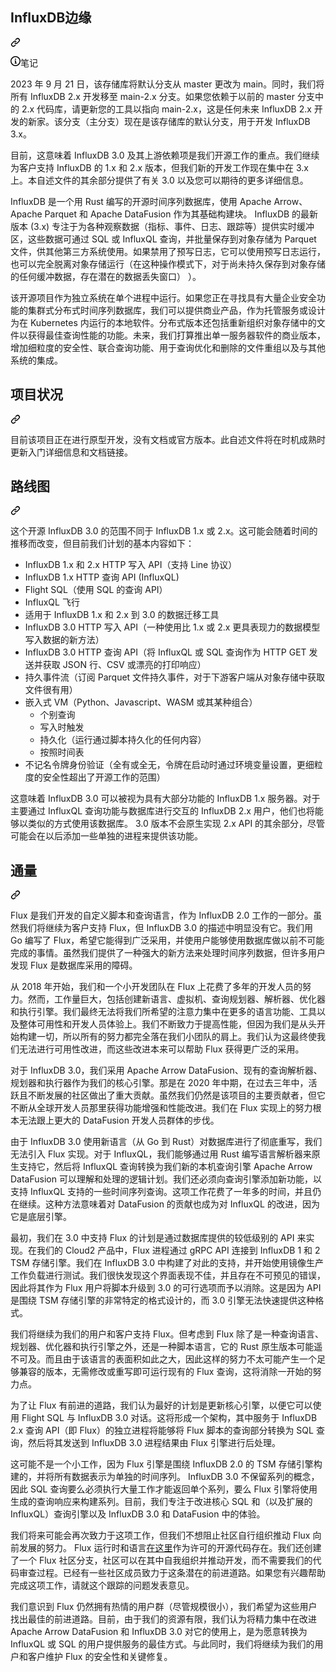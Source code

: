 <div class="Box-sc-g0xbh4-0 bJMeLZ js-snippet-clipboard-copy-unpositioned" data-hpc="true"><article class="markdown-body entry-content container-lg" itemprop="text"><div class="markdown-heading" dir="auto"><h1 tabindex="-1" class="heading-element" dir="auto"><font style="vertical-align: inherit;"><font style="vertical-align: inherit;">InfluxDB边缘</font></font></h1><a id="user-content-influxdb-edge" class="anchor" aria-label="永久链接：InfluxDB Edge" href="#influxdb-edge"><svg class="octicon octicon-link" viewBox="0 0 16 16" version="1.1" width="16" height="16" aria-hidden="true"><path d="m7.775 3.275 1.25-1.25a3.5 3.5 0 1 1 4.95 4.95l-2.5 2.5a3.5 3.5 0 0 1-4.95 0 .751.751 0 0 1 .018-1.042.751.751 0 0 1 1.042-.018 1.998 1.998 0 0 0 2.83 0l2.5-2.5a2.002 2.002 0 0 0-2.83-2.83l-1.25 1.25a.751.751 0 0 1-1.042-.018.751.751 0 0 1-.018-1.042Zm-4.69 9.64a1.998 1.998 0 0 0 2.83 0l1.25-1.25a.751.751 0 0 1 1.042.018.751.751 0 0 1 .018 1.042l-1.25 1.25a3.5 3.5 0 1 1-4.95-4.95l2.5-2.5a3.5 3.5 0 0 1 4.95 0 .751.751 0 0 1-.018 1.042.751.751 0 0 1-1.042.018 1.998 1.998 0 0 0-2.83 0l-2.5 2.5a1.998 1.998 0 0 0 0 2.83Z"></path></svg></a></div>
<div class="markdown-alert markdown-alert-note" dir="auto"><p class="markdown-alert-title" dir="auto"><svg class="octicon octicon-info mr-2" viewBox="0 0 16 16" version="1.1" width="16" height="16" aria-hidden="true"><path d="M0 8a8 8 0 1 1 16 0A8 8 0 0 1 0 8Zm8-6.5a6.5 6.5 0 1 0 0 13 6.5 6.5 0 0 0 0-13ZM6.5 7.75A.75.75 0 0 1 7.25 7h1a.75.75 0 0 1 .75.75v2.75h.25a.75.75 0 0 1 0 1.5h-2a.75.75 0 0 1 0-1.5h.25v-2h-.25a.75.75 0 0 1-.75-.75ZM8 6a1 1 0 1 1 0-2 1 1 0 0 1 0 2Z"></path></svg><font style="vertical-align: inherit;"><font style="vertical-align: inherit;">笔记</font></font></p><p dir="auto"><font style="vertical-align: inherit;"><font style="vertical-align: inherit;">2023 年 9 月 21 日，该存储库将默认分支从 master 更改为 main。同时，我们将所有 InfluxDB 2.x 开发移至 main-2.x 分支。如果您依赖于以前的 master 分支中的 2.x 代码库，请更新您的工具以指向 main-2.x，这是任何未来 InfluxDB 2.x 开发的新家。该分支（主分支）现在是该存储库的默认分支，用于开发 InfluxDB 3.x。</font></font></p>
<p dir="auto"><font style="vertical-align: inherit;"><font style="vertical-align: inherit;">目前，这意味着 InfluxDB 3.0 及其上游依赖项是我们开源工作的重点。我们继续为客户支持 InfluxDB 的 1.x 和 2.x 版本，但我们新的开发工作现在集中在 3.x 上。本自述文件的其余部分提供了有关 3.0 以及您可以期待的更多详细信息。</font></font></p>
</div>
<p dir="auto"><font style="vertical-align: inherit;"><font style="vertical-align: inherit;">InfluxDB 是一个用 Rust 编写的开源时间序列数据库，使用 Apache Arrow、Apache Parquet 和 Apache DataFusion 作为其基础构建块。 InfluxDB 的最新版本 (3.x) 专注于为各种观察数据（指标、事件、日志、跟踪等）提供实时缓冲区，这些数据可通过 SQL 或 InfluxQL 查询，并批量保存到对象存储为 Parquet 文件，供其他第三方系统使用。如果禁用了预写日志，它可以使用预写日志运行，也可以完全脱离对象存储运行（在这种操作模式下，对于尚未持久保存到对象存储的任何缓冲数据，存在潜在的数据丢失窗口） ）。</font></font></p>
<p dir="auto"><font style="vertical-align: inherit;"><font style="vertical-align: inherit;">该开源项目作为独立系统在单个进程中运行。如果您正在寻找具有大量企业安全功能的集群式分布式时间序列数据库，我们可以提供商业产品，作为托管服务或设计为在 Kubernetes 内运行的本地软件。分布式版本还包括重新组织对象存储中的文件以获得最佳查询性能的功能。未来，我们打算推出单一服务器软件的商业版本，增加细粒度的安全性、联合查询功能、用于查询优化和删除的文件重组以及与其他系统的集成。</font></font></p>
<div class="markdown-heading" dir="auto"><h2 tabindex="-1" class="heading-element" dir="auto"><font style="vertical-align: inherit;"><font style="vertical-align: inherit;">项目状况</font></font></h2><a id="user-content-project-status" class="anchor" aria-label="永久链接：项目状态" href="#project-status"><svg class="octicon octicon-link" viewBox="0 0 16 16" version="1.1" width="16" height="16" aria-hidden="true"><path d="m7.775 3.275 1.25-1.25a3.5 3.5 0 1 1 4.95 4.95l-2.5 2.5a3.5 3.5 0 0 1-4.95 0 .751.751 0 0 1 .018-1.042.751.751 0 0 1 1.042-.018 1.998 1.998 0 0 0 2.83 0l2.5-2.5a2.002 2.002 0 0 0-2.83-2.83l-1.25 1.25a.751.751 0 0 1-1.042-.018.751.751 0 0 1-.018-1.042Zm-4.69 9.64a1.998 1.998 0 0 0 2.83 0l1.25-1.25a.751.751 0 0 1 1.042.018.751.751 0 0 1 .018 1.042l-1.25 1.25a3.5 3.5 0 1 1-4.95-4.95l2.5-2.5a3.5 3.5 0 0 1 4.95 0 .751.751 0 0 1-.018 1.042.751.751 0 0 1-1.042.018 1.998 1.998 0 0 0-2.83 0l-2.5 2.5a1.998 1.998 0 0 0 0 2.83Z"></path></svg></a></div>
<p dir="auto"><font style="vertical-align: inherit;"><font style="vertical-align: inherit;">目前该项目正在进行原型开发，没有文档或官方版本。此自述文件将在时机成熟时更新入门详细信息和文档链接。</font></font></p>
<div class="markdown-heading" dir="auto"><h2 tabindex="-1" class="heading-element" dir="auto"><font style="vertical-align: inherit;"><font style="vertical-align: inherit;">路线图</font></font></h2><a id="user-content-roadmap" class="anchor" aria-label="永久链接：路线图" href="#roadmap"><svg class="octicon octicon-link" viewBox="0 0 16 16" version="1.1" width="16" height="16" aria-hidden="true"><path d="m7.775 3.275 1.25-1.25a3.5 3.5 0 1 1 4.95 4.95l-2.5 2.5a3.5 3.5 0 0 1-4.95 0 .751.751 0 0 1 .018-1.042.751.751 0 0 1 1.042-.018 1.998 1.998 0 0 0 2.83 0l2.5-2.5a2.002 2.002 0 0 0-2.83-2.83l-1.25 1.25a.751.751 0 0 1-1.042-.018.751.751 0 0 1-.018-1.042Zm-4.69 9.64a1.998 1.998 0 0 0 2.83 0l1.25-1.25a.751.751 0 0 1 1.042.018.751.751 0 0 1 .018 1.042l-1.25 1.25a3.5 3.5 0 1 1-4.95-4.95l2.5-2.5a3.5 3.5 0 0 1 4.95 0 .751.751 0 0 1-.018 1.042.751.751 0 0 1-1.042.018 1.998 1.998 0 0 0-2.83 0l-2.5 2.5a1.998 1.998 0 0 0 0 2.83Z"></path></svg></a></div>
<p dir="auto"><font style="vertical-align: inherit;"><font style="vertical-align: inherit;">这个开源 InfluxDB 3.0 的范围不同于 InfluxDB 1.x 或 2.x。这可能会随着时间的推移而改变，但目前我们计划的基本内容如下：</font></font></p>
<ul dir="auto">
<li><font style="vertical-align: inherit;"><font style="vertical-align: inherit;">InfluxDB 1.x 和 2.x HTTP 写入 API（支持 Line 协议）</font></font></li>
<li><font style="vertical-align: inherit;"><font style="vertical-align: inherit;">InfluxDB 1.x HTTP 查询 API (InfluxQL)</font></font></li>
<li><font style="vertical-align: inherit;"><font style="vertical-align: inherit;">Flight SQL（使用 SQL 的查询 API）</font></font></li>
<li><font style="vertical-align: inherit;"><font style="vertical-align: inherit;">InfluxQL 飞行</font></font></li>
<li><font style="vertical-align: inherit;"><font style="vertical-align: inherit;">适用于 InfluxDB 1.x 和 2.x 到 3.0 的数据迁移工具</font></font></li>
<li><font style="vertical-align: inherit;"><font style="vertical-align: inherit;">InfluxDB 3.0 HTTP 写入 API（一种使用比 1.x 或 2.x 更具表现力的数据模型写入数据的新方法）</font></font></li>
<li><font style="vertical-align: inherit;"><font style="vertical-align: inherit;">InfluxDB 3.0 HTTP 查询 API（将 InfluxQL 或 SQL 查询作为 HTTP GET 发送并获取 JSON 行、CSV 或漂亮的打印响应）</font></font></li>
<li><font style="vertical-align: inherit;"><font style="vertical-align: inherit;">持久事件流（订阅 Parquet 文件持久事件，对于下游客户端从对象存储中获取文件很有用）</font></font></li>
<li><font style="vertical-align: inherit;"><font style="vertical-align: inherit;">嵌入式 VM（Python、Javascript、WASM 或其某种组合）
</font></font><ul dir="auto">
<li><font style="vertical-align: inherit;"><font style="vertical-align: inherit;">个别查询</font></font></li>
<li><font style="vertical-align: inherit;"><font style="vertical-align: inherit;">写入时触发</font></font></li>
<li><font style="vertical-align: inherit;"><font style="vertical-align: inherit;">持久化（运行通过脚本持久化的任何内容）</font></font></li>
<li><font style="vertical-align: inherit;"><font style="vertical-align: inherit;">按照时间表</font></font></li>
</ul>
</li>
<li><font style="vertical-align: inherit;"><font style="vertical-align: inherit;">不记名令牌身份验证（全有或全无，令牌在启动时通过环境变量设置，更细粒度的安全性超出了开源工作的范围）</font></font></li>
</ul>
<p dir="auto"><font style="vertical-align: inherit;"><font style="vertical-align: inherit;">这意味着 InfluxDB 3.0 可以被视为具有大部分功能的 InfluxDB 1.x 服务器。对于主要通过 InfluxQL 查询功能与数据库进行交互的 InfluxDB 2.x 用户，他们也将能够以类似的方式使用该数据库。 3.0 版本不会原生实现 2.x API 的其余部分，尽管可能会在以后添加一些单独的进程来提供该功能。</font></font></p>
<div class="markdown-heading" dir="auto"><h2 tabindex="-1" class="heading-element" dir="auto"><font style="vertical-align: inherit;"><font style="vertical-align: inherit;">通量</font></font></h2><a id="user-content-flux" class="anchor" aria-label="永久链接： 通量" href="#flux"><svg class="octicon octicon-link" viewBox="0 0 16 16" version="1.1" width="16" height="16" aria-hidden="true"><path d="m7.775 3.275 1.25-1.25a3.5 3.5 0 1 1 4.95 4.95l-2.5 2.5a3.5 3.5 0 0 1-4.95 0 .751.751 0 0 1 .018-1.042.751.751 0 0 1 1.042-.018 1.998 1.998 0 0 0 2.83 0l2.5-2.5a2.002 2.002 0 0 0-2.83-2.83l-1.25 1.25a.751.751 0 0 1-1.042-.018.751.751 0 0 1-.018-1.042Zm-4.69 9.64a1.998 1.998 0 0 0 2.83 0l1.25-1.25a.751.751 0 0 1 1.042.018.751.751 0 0 1 .018 1.042l-1.25 1.25a3.5 3.5 0 1 1-4.95-4.95l2.5-2.5a3.5 3.5 0 0 1 4.95 0 .751.751 0 0 1-.018 1.042.751.751 0 0 1-1.042.018 1.998 1.998 0 0 0-2.83 0l-2.5 2.5a1.998 1.998 0 0 0 0 2.83Z"></path></svg></a></div>
<p dir="auto"><font style="vertical-align: inherit;"><font style="vertical-align: inherit;">Flux 是我们开发的自定义脚本和查询语言，作为 InfluxDB 2.0 工作的一部分。虽然我们将继续为客户支持 Flux，但 InfluxDB 3.0 的描述中明显没有它。我们用 Go 编写了 Flux，希望它能得到广泛采用，并使用户能够使用数据库做以前不可能完成的事情。虽然我们提供了一种强大的新方法来处理时间序列数据，但许多用户发现 Flux 是数据库采用的障碍。</font></font></p>
<p dir="auto"><font style="vertical-align: inherit;"><font style="vertical-align: inherit;">从 2018 年开始，我们和一个小开发团队在 Flux 上花费了多年的开发人员的努力。然而，工作量巨大，包括创建新语言、虚拟机、查询规划器、解析器、优化器和执行引擎。我们最终无法将我们所希望的注意力集中在更多的语言功能、工具以及整体可用性和开发人员体验上。我们不断致力于提高性能，但因为我们是从头开始构建一切，所以所有的努力都完全落在我们小团队的肩上。我们认为这最终使我们无法进行可用性改进，而这些改进本来可以帮助 Flux 获得更广泛的采用。</font></font></p>
<p dir="auto"><font style="vertical-align: inherit;"><font style="vertical-align: inherit;">对于 InfluxDB 3.0，我们采用 Apache Arrow DataFusion、现有的查询解析器、规划器和执行器作为我们的核心引擎。那是在 2020 年中期，在过去三年中，活跃且不断发展的社区做出了重大贡献。虽然我们仍然是该项目的主要贡献者，但它不断从全球开发人员那里获得功能增强和性能改进。我们在 Flux 实现上的努力根本无法跟上更大的 DataFusion 开发人员群体的步伐。</font></font></p>
<p dir="auto"><font style="vertical-align: inherit;"><font style="vertical-align: inherit;">由于 InfluxDB 3.0 使用新语言（从 Go 到 Rust）对数据库进行了彻底重写，我们无法引入 Flux 实现。对于 InfluxQL，我们能够通过用 Rust 编写语言解析器来原生支持它，然后将 InfluxQL 查询转换为我们新的本机查询引擎 Apache Arrow DataFusion 可以理解和处理的逻辑计划。我们还必须向查询引擎添加新功能，以支持 InfluxQL 支持的一些时间序列查询。这项工作花费了一年多的时间，并且仍在继续。这种方法意味着对 DataFusion 的贡献也成为对 InfluxQL 的改进，因为它是底层引擎。</font></font></p>
<p dir="auto"><font style="vertical-align: inherit;"><font style="vertical-align: inherit;">最初，我们在 3.0 中支持 Flux 的计划是通过数据库提供的较低级别的 API 来实现。在我们的 Cloud2 产品中，Flux 进程通过 gRPC API 连接到 InfluxDB 1 和 2 TSM 存储引擎。我们在 InfluxDB 3.0 中构建了对此的支持，并开始使用镜像生产工作负载进行测试。我们很快发现这个界面表现不佳，并且存在不可预见的错误，因此将其作为 Flux 用户将脚本升级到 3.0 的可行选项而予以消除。这是因为 API 是围绕 TSM 存储引擎的非常特定的格式设计的，而 3.0 引擎无法快速提供这种格式。</font></font></p>
<p dir="auto"><font style="vertical-align: inherit;"><font style="vertical-align: inherit;">我们将继续为我们的用户和客户支持 Flux。但考虑到 Flux 除了是一种查询语言、规划器、优化器和执行引擎之外，还是一种脚本语言，它的 Rust 原生版本可能遥不可及。而且由于该语言的表面积如此之大，因此这样的努力不太可能产生一个足够兼容的版本，无需修改或重写即可运行现有的 Flux 查询，这将消除一开始的努力点。</font></font></p>
<p dir="auto"><font style="vertical-align: inherit;"><font style="vertical-align: inherit;">为了让 Flux 有前进的道路，我们认为最好的计划是更新核心引擎，以便它可以使用 Flight SQL 与 InfluxDB 3.0 对话。这将形成一个架构，其中服务于 InfluxDB 2.x 查询 API（即 Flux）的独立进程将能够将 Flux 脚本的查询部分转换为 SQL 查询，然后将其发送到 InfluxDB 3.0 进程结果由 Flux 引擎进行后处理。</font></font></p>
<p dir="auto"><font style="vertical-align: inherit;"><font style="vertical-align: inherit;">这可能不是一个小工作，因为 Flux 引擎是围绕 InfluxDB 2.0 的 TSM 存储引擎构建的，并将所有数据表示为单独的时间序列。 InfluxDB 3.0 不保留系列的概念，因此 SQL 查询要么必须执行大量工作才能返回单个系列，要么 Flux 引擎将使用生成的查询响应来构建系列。目前，我们专注于改进核心 SQL 和（以及扩展的 InfluxQL）查询引擎以及 InfluxDB 3.0 和 DataFusion 中的体验。</font></font></p>
<p dir="auto"><font style="vertical-align: inherit;"><font style="vertical-align: inherit;">我们将来可能会再次致力于这项工作，但我们不想阻止社区自行组织推动 Flux 向前发展的努力。 Flux 运行时和语言</font></font><a href="https://github.com/InfluxCommunity/flux"><font style="vertical-align: inherit;"><font style="vertical-align: inherit;">在这里</font></font></a><font style="vertical-align: inherit;"><font style="vertical-align: inherit;">作为许可的开源代码存在。我们还创建了一个 Flux 社区分支，社区可以在其中自我组织并推动开发，而不需要我们的代码审查过程。已经有一些社区成员致力于这条潜在的前进道路。如果您有兴趣帮助完成这项工作，请就这个跟踪的问题发表意见。</font></font></p>
<p dir="auto"><font style="vertical-align: inherit;"><font style="vertical-align: inherit;">我们意识到 Flux 仍然拥有热情的用户群（尽管规模很小），我们希望为这些用户找出最佳的前进道路。目前，由于我们的资源有限，我们认为将精力集中在改进 Apache Arrow DataFusion 和 InfluxDB 3.0 对它的使用上，是为愿意转换为 InfluxQL 或 SQL 的用户提供服务的最佳方式。与此同时，我们将继续为我们的用户和客户维护 Flux 的安全性和关键修复。</font></font></p>
</article></div>

